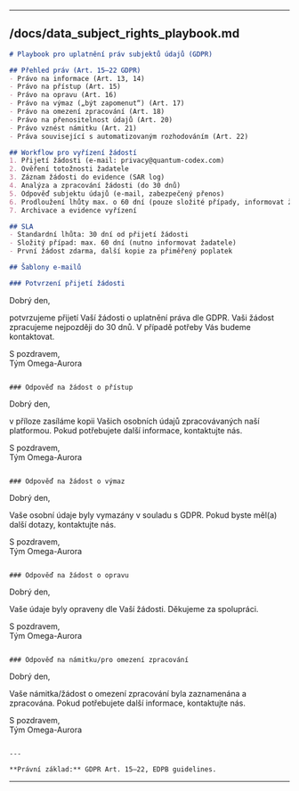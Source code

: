 ***

## /docs/data_subject_rights_playbook.md

```markdown
# Playbook pro uplatnění práv subjektů údajů (GDPR)

## Přehled práv (Art. 15–22 GDPR)
- Právo na informace (Art. 13, 14)
- Právo na přístup (Art. 15)
- Právo na opravu (Art. 16)
- Právo na výmaz („být zapomenut“) (Art. 17)
- Právo na omezení zpracování (Art. 18)
- Právo na přenositelnost údajů (Art. 20)
- Právo vznést námitku (Art. 21)
- Práva související s automatizovaným rozhodováním (Art. 22)

## Workflow pro vyřízení žádostí
1. Přijetí žádosti (e-mail: privacy@quantum-codex.com)
2. Ověření totožnosti žadatele
3. Záznam žádosti do evidence (SAR log)
4. Analýza a zpracování žádosti (do 30 dnů)
5. Odpověď subjektu údajů (e-mail, zabezpečený přenos)
6. Prodloužení lhůty max. o 60 dní (pouze složité případy, informovat žadatele)
7. Archivace a evidence vyřízení

## SLA
- Standardní lhůta: 30 dní od přijetí žádosti
- Složitý případ: max. 60 dní (nutno informovat žadatele)
- První žádost zdarma, další kopie za přiměřený poplatek

## Šablony e-mailů

### Potvrzení přijetí žádosti
```
Dobrý den,

potvrzujeme přijetí Vaší žádosti o uplatnění práva dle GDPR. Vaši žádost zpracujeme nejpozději do 30 dnů. V případě potřeby Vás budeme kontaktovat.

S pozdravem,  
Tým Omega-Aurora
```

### Odpověď na žádost o přístup
```
Dobrý den,

v příloze zasíláme kopii Vašich osobních údajů zpracovávaných naší platformou. Pokud potřebujete další informace, kontaktujte nás.

S pozdravem,  
Tým Omega-Aurora
```

### Odpověď na žádost o výmaz
```
Dobrý den,

Vaše osobní údaje byly vymazány v souladu s GDPR. Pokud byste měl(a) další dotazy, kontaktujte nás.

S pozdravem,  
Tým Omega-Aurora
```

### Odpověď na žádost o opravu
```
Dobrý den,

Vaše údaje byly opraveny dle Vaší žádosti. Děkujeme za spolupráci.

S pozdravem,  
Tým Omega-Aurora
```

### Odpověď na námitku/pro omezení zpracování
```
Dobrý den,

Vaše námitka/žádost o omezení zpracování byla zaznamenána a zpracována. Pokud potřebujete další informace, kontaktujte nás.

S pozdravem,  
Tým Omega-Aurora
```

---

**Právní základ:** GDPR Art. 15–22, EDPB guidelines.
```

***